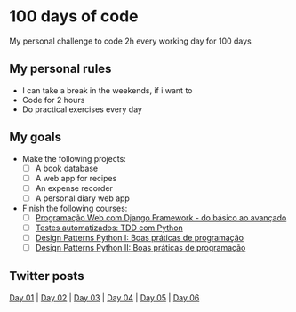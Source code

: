 # 100 days of code
My personal challenge to code 2h every working day for 100 days

## My personal rules
 - I can take a break in the weekends, if i want to
 - Code for 2 hours
 - Do practical exercises every day

## My goals
- Make the following projects:
    - [ ] A book database
    - [ ] A web app for recipes
    - [ ] An expense recorder
    - [ ] A personal diary web app
- Finish the following courses:
    - [ ] [Programação Web com Django Framework - do básico ao avançado](https://www.udemy.com/course/programacao-web-com-django-framework-do-basico-ao-avancado/)
    - [ ] [Testes automatizados: TDD com Python](https://www.alura.com.br/curso-online-tdd-com-python)
    - [ ] [Design Patterns Python I: Boas práticas de programação](https://www.alura.com.br/curso-online-design-patterns-python)
    - [ ] [Design Patterns Python II: Boas práticas de programação](https://www.alura.com.br/curso-online-design-patterns-python-2)

## Twitter posts
[Day 01](https://twitter.com/cleysonph/status/1239401210530213888) | [Day 02](https://twitter.com/cleysonph/status/1239744833532674050) | [Day 03](https://twitter.com/cleysonph/status/1240108335187267585) | [Day 04](https://twitter.com/cleysonph/status/1240505706324930561) | [Day 05](https://twitter.com/cleysonph/status/1240843093764706304) | [Day 06](https://twitter.com/cleysonph/status/1241204613635887105)